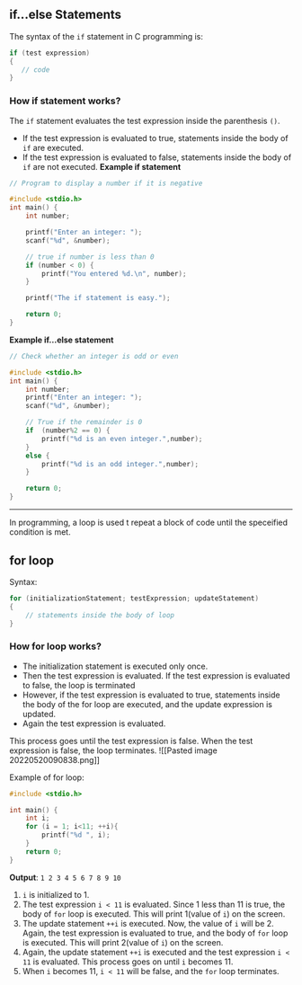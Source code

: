 ## if...else Statements
The syntax of the `if` statement in C programming is:
```c
if (test expression) 
{
   // code
}
```
### How if statement works?
The `if` statement evaluates the test expression inside the parenthesis `()`.
-   If the test expression is evaluated to true, statements inside the body of `if` are executed.
-   If the test expression is evaluated to false, statements inside the body of `if` are not executed.
**Example if statement**
```c
// Program to display a number if it is negative

#include <stdio.h>
int main() {
    int number;

    printf("Enter an integer: ");
    scanf("%d", &number);

    // true if number is less than 0
    if (number < 0) {
        printf("You entered %d.\n", number);
    }

    printf("The if statement is easy.");

    return 0;
}
```

**Example if...else statement**
```c
// Check whether an integer is odd or even

#include <stdio.h>
int main() {
    int number;
    printf("Enter an integer: ");
    scanf("%d", &number);

    // True if the remainder is 0
    if  (number%2 == 0) {
        printf("%d is an even integer.",number);
    }
    else {
        printf("%d is an odd integer.",number);
    }

    return 0;
}
```

---
In programming, a loop is used t repeat a block of code until the speceified condition is met.

## for loop
Syntax:
```c
for (initializationStatement; testExpression; updateStatement)
{
    // statements inside the body of loop
}
```
### How for loop works?
- The initialization statement is executed only once.
- Then the test expression is evaluated. If the test expression is evaluated to false, the loop is terminated
- However, if the test expression is evaluated to true, statements inside the body of the for loop are executed, and the update expression is updated.
- Again the test expression is evaluated.

This process goes until the test expression is false. When the test expression is false, the loop terminates.
![[Pasted image 20220520090838.png]]

Example of for loop:
```c
#include <stdio.h>

int main() {
	int i;
	for (i = 1; i<11; ++i){
		printf("%d ", i);
	}
	return 0;
}
```
**Output**: `1 2 3 4 5 6 7 8 9 10`
1. `i` is initialized to 1.
2. The test expression `i < 11` is evaluated. Since 1 less than 11 is true, the body of `for` loop is executed. This will print 1(value of `i`) on the screen.
3. The update statement `++i` is executed. Now, the value of `i` will be 2. Again, the test expression is evaluated to true, and the body of `for` loop is executed. This will print 2(value of `i`) on the screen.
4. Again, the update statement `++i` is executed and the test expression `i < 11` is evaluated. This process goes on until `i` becomes 11.
5. When `i` becomes 11, `i < 11` will be false, and the `for` loop terminates.
